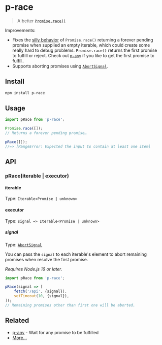 # p-race

> A better [`Promise.race()`](https://developer.mozilla.org/en/docs/Web/JavaScript/Reference/Global_Objects/Promise/race)

Improvements:
- Fixes the [silly behavior](https://github.com/domenic/promises-unwrapping/issues/75) of `Promise.race()` returning a forever pending promise when supplied an empty iterable, which could create some really hard to debug problems. `Promise.race()` returns the first promise to fulfill or reject. Check out [`p-any`](https://github.com/sindresorhus/p-any) if you like to get the first promise to fulfill.
- Supports aborting promises using [`AbortSignal`](https://developer.mozilla.org/en-US/docs/Web/API/AbortSignal).

## Install

```sh
npm install p-race
```

## Usage

```js
import pRace from 'p-race';

Promise.race([]);
// Returns a forever pending promise…

pRace([]);
//=> [RangeError: Expected the input to contain at least one item]
```

## API

### pRace(iterable | executor)

#### iterable

Type: `Iterable<Promise | unknown>`

#### executor

Type: `signal => Iterable<Promise | unknown>`

##### signal

Type: [`AbortSignal`](https://developer.mozilla.org/en-US/docs/Web/API/AbortSignal)

You can pass the `signal` to each iterable's element to abort remaining promises when resolve the first promise.

*Requires Node.js 16 or later.*

```js
import pRace from 'p-race';

pRace(signal => [
	fetch('/api', {signal}),
	setTimeout(10, {signal}),
]);
// Remaining promises other than first one will be aborted.
```

## Related

- [p-any](https://github.com/sindresorhus/p-any) - Wait for any promise to be fulfilled
- [More…](https://github.com/sindresorhus/promise-fun)
